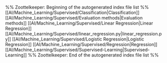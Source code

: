 %% Zoottelkeeper: Beginning of the autogenerated index file list  %%
 [[AI/Machine_Learning/Supervised/Classification|Classification]]
 [[AI/Machine_Learning/Supervised/Evaluation methods|Evaluation methods]]
 [[AI/Machine_Learning/Supervised/Linear Regression|Linear Regression]]
 [[AI/Machine_Learning/Supervised/linear_regression.py|linear_regression.py]]
 [[AI/Machine_Learning/Supervised/Logistic Regression|Logistic Regression]]
 [[AI/Machine_Learning/Supervised/Regression|Regression]]
 [[AI/Machine_Learning/Supervised/Supervised-Learning|Supervised-Learning]]
%% Zoottelkeeper: End of the autogenerated index file list  %%
